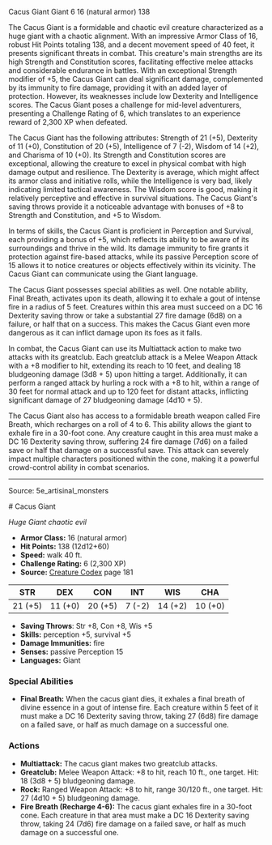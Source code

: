 <MonsterName/>Cacus Giant</MonsterName>
<CreatureType/>Giant</CreatureType>
<CR/>6</CR>
<AC/>16 (natural armor)</AC>
<HP/>138</HP>
<summary>The Cacus Giant is a formidable and chaotic evil creature characterized as a huge giant with a chaotic alignment. With an impressive Armor Class of 16, robust Hit Points totaling 138, and a decent movement speed of 40 feet, it presents significant threats in combat. This creature's main strengths are its high Strength and Constitution scores, facilitating effective melee attacks and considerable endurance in battles. With an exceptional Strength modifier of +5, the Cacus Giant can deal significant damage, complemented by its immunity to fire damage, providing it with an added layer of protection. However, its weaknesses include low Dexterity and Intelligence scores. The Cacus Giant poses a challenge for mid-level adventurers, presenting a Challenge Rating of 6, which translates to an experience reward of 2,300 XP when defeated.</summary>

<detail>

The Cacus Giant has the following attributes: Strength of 21 (+5), Dexterity of 11 (+0), Constitution of 20 (+5), Intelligence of 7 (-2), Wisdom of 14 (+2), and Charisma of 10 (+0). Its Strength and Constitution scores are exceptional, allowing the creature to excel in physical combat with high damage output and resilience. The Dexterity is average, which might affect its armor class and initiative rolls, while the Intelligence is very bad, likely indicating limited tactical awareness. The Wisdom score is good, making it relatively perceptive and effective in survival situations. The Cacus Giant's saving throws provide it a noticeable advantage with bonuses of +8 to Strength and Constitution, and +5 to Wisdom.

In terms of skills, the Cacus Giant is proficient in Perception and Survival, each providing a bonus of +5, which reflects its ability to be aware of its surroundings and thrive in the wild. Its damage immunity to fire grants it protection against fire-based attacks, while its passive Perception score of 15 allows it to notice creatures or objects effectively within its vicinity. The Cacus Giant can communicate using the Giant language.

The Cacus Giant possesses special abilities as well. One notable ability, Final Breath, activates upon its death, allowing it to exhale a gout of intense fire in a radius of 5 feet. Creatures within this area must succeed on a DC 16 Dexterity saving throw or take a substantial 27 fire damage (6d8) on a failure, or half that on a success. This makes the Cacus Giant even more dangerous as it can inflict damage upon its foes as it falls.

In combat, the Cacus Giant can use its Multiattack action to make two attacks with its greatclub. Each greatclub attack is a Melee Weapon Attack with a +8 modifier to hit, extending its reach to 10 feet, and dealing 18 bludgeoning damage (3d8 + 5) upon hitting a target. Additionally, it can perform a ranged attack by hurling a rock with a +8 to hit, within a range of 30 feet for normal attack and up to 120 feet for distant attacks, inflicting significant damage of 27 bludgeoning damage (4d10 + 5).

The Cacus Giant also has access to a formidable breath weapon called Fire Breath, which recharges on a roll of 4 to 6. This ability allows the giant to exhale fire in a 30-foot cone. Any creature caught in this area must make a DC 16 Dexterity saving throw, suffering 24 fire damage (7d6) on a failed save or half that damage on a successful save. This attack can severely impact multiple characters positioned within the cone, making it a powerful crowd-control ability in combat scenarios.</detail>



---

Source: 5e_artisinal_monsters

<statblock>
# Cacus Giant

*Huge* *Giant* *chaotic evil*

- **Armor Class:** 16 (natural armor)
- **Hit Points:** 138 (12d12+60)
- **Speed:** walk 40 ft.
- **Challenge Rating:** 6 (2,300 XP)
- **Source:** [Creature Codex](https://koboldpress.com/kpstore/product/creature-codex-for-5th-edition-dnd) page 181

| STR | DEX | CON | INT | WIS | CHA |
| --- | --- | --- | --- | --- | --- |
| 21 (+5) | 11 (+0) | 20 (+5) | 7 (-2) | 14 (+2) | 10 (+0) |

- **Saving Throws**: Str +8, Con +8, Wis +5
- **Skills:** perception +5, survival +5
- **Damage Immunities:** fire
- **Senses:** passive Perception 15
- **Languages:** Giant

### Special Abilities

- **Final Breath:** When the cacus giant dies, it exhales a final breath of divine essence in a gout of intense fire. Each creature within 5 feet of it must make a DC 16 Dexterity saving throw, taking 27 (6d8) fire damage on a failed save, or half as much damage on a successful one.

### Actions

- **Multiattack:** The cacus giant makes two greatclub attacks.
- **Greatclub:** Melee Weapon Attack: +8 to hit, reach 10 ft., one target. Hit: 18 (3d8 + 5) bludgeoning damage.
- **Rock:** Ranged Weapon Attack: +8 to hit, range 30/120 ft., one target. Hit: 27 (4d10 + 5) bludgeoning damage.
- **Fire Breath (Recharge 4-6):** The cacus giant exhales fire in a 30-foot cone. Each creature in that area must make a DC 16 Dexterity saving throw, taking 24 (7d6) fire damage on a failed save, or half as much damage on a successful one.


</statblock>



